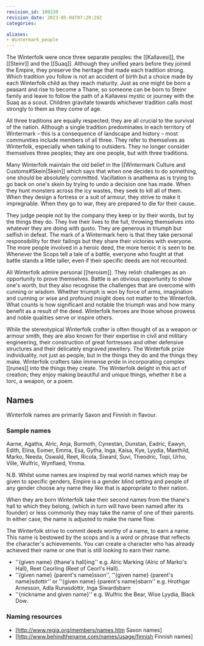 ```yaml
---
revision_id: 100220
revision_date: 2023-05-04T07:29:29Z
categories:

aliases:
- Wintermark_people
---
```


 
The Winterfolk were once three separate peoples: the [[Kallavesi]], the [[Steinr]] and the [[Suaq]]. Although they unified years before they joined the Empire, they preserve the heritage that made each tradition strong. Which tradition you follow is not an accident of birth but a choice made by each Winterfolk child as they reach maturity. Just as one might be born a peasant and rise to become a Thane, so someone can be born to Steinr family and leave to follow the path of a Kallavesi mystic or journey with the Suaq as a scout. Children gravitate towards whichever tradition calls most strongly to them as they come of age.

All three traditions are equally respected; they are all crucial to the survival of the nation. Although a single tradition predominates in each territory of Wintermark – this is a consequence of landscape and history – most communities include members of all three. They refer to themselves as Winterfolk, especially when talking to outsiders. They no longer consider themselves three peoples; they are one people, but with three traditions. 

Many Winterfolk maintain the old belief in the [[Wintermark Culture and Customs#Skein|Skein]] which says that when one decides to do something, one should be absolutely committed. Vacillation is anathema as is trying to go back on one's skein by trying to undo a decision one has made. When they hunt monsters across the icy wastes, they seek to kill all of them. When they design a fortress or a suit of armour, they strive to make it impregnable. When they go to war, they are prepared to die for their cause. 

They judge people not by the company they keep or by their words, but by the things they do. They live their lives to the full, throwing themselves into whatever they are doing with gusto. They are generous in triumph but selfish in defeat. The mark of a Wintermark hero is that they take personal responsibility for their failings but they share their victories with everyone. The more people involved in a heroic deed, the more heroic it is seen to be. Whenever the Scops tell a tale of a battle, everyone who fought at that battle stands a little taller, even if their specific deeds are not recounted.

All Winterfolk admire personal [[heroism]]. They relish challenges as an opportunity to prove themselves. Battle is an obvious opportunity to show one's worth, but they also recognise the challenges that are overcome with cunning or wisdom. Whether triumph is won by force of arms, imagination and cunning or wise and profound insight does not matter to the Winterfolk. What counts is how significant and notable the triumph was and how many benefit as a result of the deed. Winterfolk heroes are those whose prowess and noble qualities serve or inspire others. 

While the stereotypical Winterfolk crafter is often thought of as a weapon or armour smith, they are also known for their expertise in civil and military engineering, their construction of great fortresses and other defensive structures and their delicately engraved jewellery. The Winterfolk prize individuality, not just as people, but in the things they do and the things they make. Winterfolk crafters take immense pride in incorporating complex [[runes]] into the things they create. The Winterfolk delight in this act of creation; they enjoy making beautiful and unique things, whether it be a torc, a weapon, or a poem.
## Names
Winterfolk names are primarily Saxon and Finnish in flavour.

### Sample names
Aarne, Agatha, Alric, Anja, Burmoth, Cynestan, Dunstan, Eadric, Eawyn, Edith, Elina, Eomer, Emma, Esa, Gytha, Inga, Kaisa, Kye, Lyydia, Maethild, Marko, Needa, Oswald, Reet, Ricola, Siward,  Suvi, Theodric, Topi, Urho, Ville, Wulfric, Wynflaed, Ymma.

N.B. Whilst some names are inspired by real world names which may be given to specific genders, Empire is a gender blind setting and people of any gender choose any name they like that is appropriate to their nation.

When they are born Winterfolk take their second names from the thane's hall to which they belong, (which in turn will have been named after its founder) or less commonly they may take the name of one of their parents. In either case, the name is adjusted to make the name flow.

The Winterfolk strive to commit deeds worthy of a name, to earn a name. This name is bestowed by the scops and is a word or phrase that reflects the character's achievements. You can create a character who has already achieved their name or one that is still looking to earn their name.

* ''{given name} {thane's hall}ing'' e.g. Alric Marking (Alric of Marko's Hall), Reet Ceorling (Reet of Ceorl's Hall).
* ''{given name} {parent's name}sson'', ''{given name} {parent's name}sdottir'' or ''{given name} {parent's name}sbarn'' e.g. Hrothgar Arnesson, Adla Runasdottir, Inga Siwardsbarn
* ''{nickname and given name}'' e.g. Wulfric the Bear, Wise Lyydia, Black Dow.

### Naming resources
* [http://www.regia.org/members/names.htm Saxon names]
* [http://www.behindthename.com/names/usage/finnish Finnish names]

